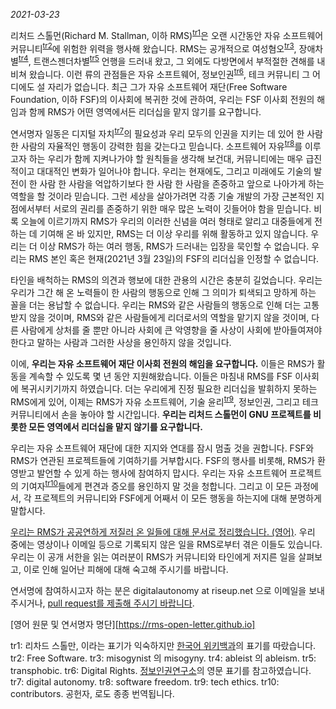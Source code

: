 *2021-03-23*

리처드 스톨먼(Richard M. Stallman, 이하 RMS)<sup>[tr1](#tr1)</sup>은 오랜 시간동안 자유 소프트웨어 커뮤니티<sup>[tr2](#tr2)</sup>에 위험한 위력을 행사해 왔습니다. RMS는 공개적으로 여성혐오<sup>[tr3](#tr3)</sup>, 장애차별<sup>[tr4](#tr4)</sup>, 트랜스젠더차별<sup>[tr5](#tr5)</sup> 언행을 드러내 왔고, 그 외에도 다방면에서 부적절한 견해를 내비쳐 왔습니다. 이런 류의 관점들은 자유 소프트웨어, 정보인권<sup>[tr6](#tr6)</sup>, 테크 커뮤니티 그 어디에도 설 자리가 없습니다. 최근 그가 자유 소프트웨어 재단(Free Software Foundation, 이하 FSF)의 이사회에 복귀한 것에 관하여, 우리는 FSF 이사회 전원의 해임과 함께 RMS가 어떤 영역에서든 리더십을 맡지 않기를 요구합니다.

연서명자 일동은 디지털 자치<sup>[tr7](#tr7)</sup>의 필요성과 우리 모두의 인권을 지키는 데 있어 한 사람 한 사람의 자율적인 행동이 강력한 힘을 갖는다고 믿습니다. 소프트웨어 자유<sup>[tr8](#tr8)</sup>를 이루고자 하는 우리가 함께 지켜나가야 할 원칙들을 생각해 보건대, 커뮤니티에는 매우 급진적이고 대대적인 변화가 일어나야 합니다. 우리는 현재에도, 그리고 미래에도 기술의 발전이 한 사람 한 사람을 억압하기보다 한 사람 한 사람을 존중하고 앞으로 나아가게 하는 역할을 할 것이라 믿습니다. 그런 세상을 살아가려면 각종 기술 개발의 가장 근본적인 지점에서부터 서로의 권리를 존중하기 위한 매우 많은 노력이 깃들어야 함을 믿습니다. 비록 오늘에 이르기까지 RMS가 우리의 이러한 신념을 여러 형태로 알리고 대중들에게 전하는 데 기여해 온 바 있지만, RMS는 더 이상 우리를 위해 활동하고 있지 않습니다. 우리는 더 이상 RMS가 하는 여러 행동, RMS가 드러내는 입장을 묵인할 수 없습니다. 우리는 RMS 본인 혹은 현재(2021년 3월 23일)의 FSF의 리더십을 인정할 수 없습니다.

타인을 배척하는 RMS의 의견과 행보에 대한 관용의 시간은 충분히 길었습니다. 우리는 우리가 그간 해 온 노력들이 한 사람의 행동으로 인해 그 의미가 퇴색되고 망하게 하는 꼴을 더는 용납할 수 없습니다. 우리는 RMS와 같은 사람들의 행동으로 인해 더는 고통받지 않을 것이며, RMS와 같은 사람들에게 리더로서의 역할을 맡기지 않을 것이며, 다른 사람에게 상처를 줄 뿐만 아니라 사회에 큰 악영향을 줄 사상이 사회에 받아들여져야 한다고 말하는 사람과 그러한 사상을 용인하지 않을 것입니다. 

이에, **우리는 자유 소프트웨어 재단 이사회 전원의 해임을 요구합니다.** 이들은 RMS가 활동을 계속할 수 있도록 몇 년 동안 지원해왔습니다. 이들은 마침내 RMS를 FSF 이사회에 복귀시키기까지 하였습니다. 더는 우리에게 진정 필요한 리더십을 발휘하지 못하는 RMS에게 있어, 이제는 RMS가 자유 소프트웨어, 기술 윤리<sup>[tr9](#tr9)</sup>, 정보인권, 그리고 테크 커뮤니티에서 손을 놓아야 할 시간입니다. **우리는 리처드 스톨먼이 GNU 프로젝트를 비롯한 모든 영역에서 리더십을 맡지 않기를 요구합니다.**

우리는 자유 소프트웨어 재단에 대한 지지와 연대를 잠시 멈출 것을 권합니다. FSF와 RMS가 연관된 프로젝트들에 기여하기를 거부합시다. FSF의 행사를 비롯해, RMS가 환영받고 발언할 수 있게 하는 행사에 참여하지 맙시다. 우리는 자유 소프트웨어 프로젝트의 기여자<sup>[tr10](#tr10)</sup>들에게 편견과 증오를 용인하지 말 것을 청합니다. 그리고 이 모든 과정에서, 각 프로젝트의 커뮤니티와 FSF에게 어째서 이 모든 행동을 하는지에 대해 분명하게 말합시다.

[우리는 RMS가 공공연하게 저질러 온 일들에 대해 문서로 정리했습니다. (영어)][1]. 우리 중에는 영상이나 이메일 등으로 기록되지 않은 일을 RMS로부터 겪은 이들도 있습니다. 우리는 이 공개 서한을 읽는 여러분이 RMS가 커뮤니티와 타인에게 저지른 일을 살펴보고, 이로 인해 일어난 피해에 대해 숙고해 주시기를 바랍니다.

[1]: https://rms-open-letter.github.io/appendix

연서명에 참여하시고자 하는 분은 digitalautonomy at riseup.net 으로 이메일을 보내 주시거나, [pull request를 제출해 주시기 바랍니다](https://github.com/rms-open-letter/rms-open-letter.github.io/pulls).

[영어 원문 및 연서명자 명단][https://rms-open-letter.github.io]

<a name="tr1">tr1</a>: 리차드 스톨만, 이라는 표기가 익숙하지만 [한국어 위키백과](https://ko.wikipedia.org/wiki/%EB%A6%AC%EC%B2%98%EB%93%9C_%EC%8A%A4%ED%86%A8%EB%A8%BC)의 표기를 따랐습니다.
<a name="tr2">tr2</a>: Free Software.
<a name="tr3">tr3</a>: misogynist 의 misogyny.
<a name="tr4">tr4</a>: ableist 의 ableism.
<a name="tr5">tr5</a>: transphobic.
<a name="tr6">tr6</a>: Digital Rights. [정보인권연구소](https://idr.jinbo.net/)의 영문 표기를 참고하였습니다.
<a name="tr7">tr7</a>: digital autonomy.
<a name="tr8">tr8</a>: software freedom.
<a name="tr9">tr9</a>: tech ethics.
<a name="tr10">tr10</a>: contributors. 공헌자, 로도 종종 번역됩니다.
